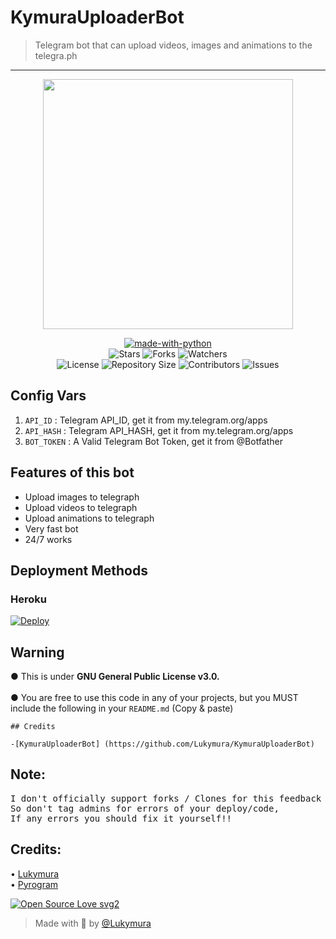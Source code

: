 <h1 align= left>KymuraUploaderBot</h1>

> Telegram bot that can upload videos, images and animations to the telegra.ph
----

<p align="center"><a href="https://t.me/Kyyomasaa"><img src="https://telegra.ph/file/fee19afb12da12d389fc3.jpg" width="400"></a></p>
    
<p align="center">
<a href="https://python.org"><img src="http://forthebadge.com/images/badges/made-with-python.svg" alt="made-with-python"></a>
<br>
    <img src="https://img.shields.io/github/stars/Lukymura/KymuraUploaderBot?style=for-the-badge" alt="Stars">
    <img src="https://img.shields.io/github/forks/Lukymura/KymuraUploaderBot?style=for-the-badge" alt="Forks">
    <img src="https://img.shields.io/github/watchers/Lukymura/KymuraUploaderBot?style=for-the-badge" alt="Watchers"> 
<br>
    <img src="https://img.shields.io/github/license/Lukymura/KymuraUploaderBot?style=for-the-badge" alt="License">
    <img src="https://img.shields.io/github/repo-size/Lukymura/KymuraUploaderBot?style=for-the-badge" alt="Repository Size">
    <img src="https://img.shields.io/github/contributors/Lukymura/KymuraUploaderBot?style=for-the-badge" alt="Contributors">
    <img src="https://img.shields.io/github/issues/Lukymura/KymuraUploaderBot?style=for-the-badge" alt="Issues">
</p>  


## Config Vars
1. `API_ID` : Telegram API_ID, get it from my.telegram.org/apps
2. `API_HASH` : Telegram API_HASH, get it from my.telegram.org/apps
3. `BOT_TOKEN` : A Valid Telegram Bot Token, get it from @Botfather

## Features of this bot

- Upload images to telegraph
- Upload videos to telegraph
- Upload animations to telegraph
- Very fast bot
- 24/7 works
  
## Deployment Methods

### Heroku

[![Deploy](https://www.herokucdn.com/deploy/button.svg)](https://heroku.com/deploy?template=https://github.com/Lukymura/KymuraUploaderBot)
 
## Warning
 ● This is under <b>GNU General Public License v3.0.</b><br><br>
 ● You are free to use this code in any of your projects, but you MUST include the following in your `README.md` (Copy & paste)<br>

```
## Credits
 
-[KymuraUploaderBot] (https://github.com/Lukymura/KymuraUploaderBot)

```

## Note: <br>

<pre>I don't officially support forks / Clones for this feedback bot,
So don't tag admins for errors of your deploy/code, 
If any errors you should fix it yourself!!</pre>

## Credits: <br>
 • <a href="https://github.com/Lukymura">Lukymura</a> <br>
 • <a href="https://github.com/pyrogram/pyrogram">Pyrogram</a> 
  
[![Open Source Love svg2](https://badges.frapsoft.com/os/v2/open-source.svg?v=103)](https://github.com/Lukymura)   

> Made with 💞 by <a href="https://github.com/Lukymura">@Lukymura</a> 
   
